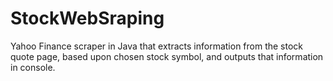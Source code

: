 # StockWebSraping


Yahoo Finance scraper in Java that extracts information from the stock quote page, based upon chosen stock symbol, and outputs that information in console.
